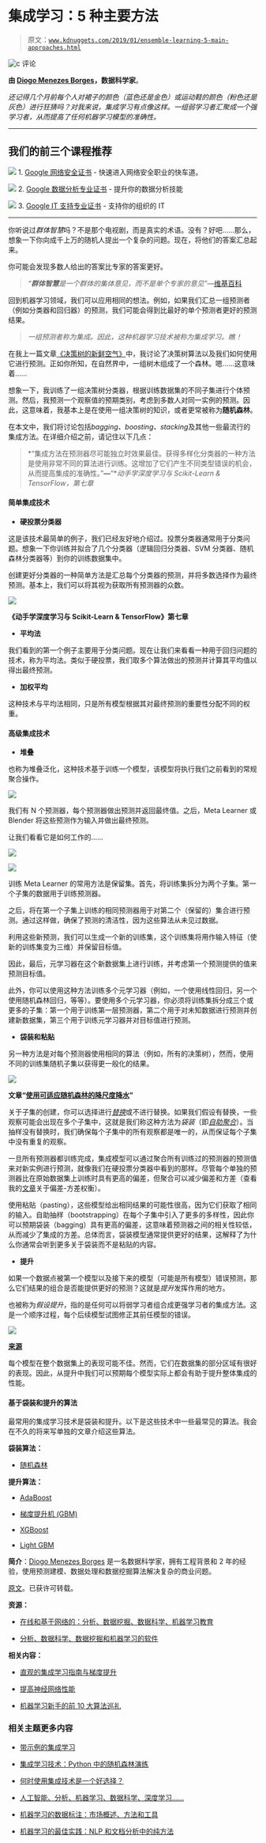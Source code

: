 # 集成学习：5 种主要方法

> 原文：[`www.kdnuggets.com/2019/01/ensemble-learning-5-main-approaches.html`](https://www.kdnuggets.com/2019/01/ensemble-learning-5-main-approaches.html)

![c](img/3d9c022da2d331bb56691a9617b91b90.png) 评论

**由 [Diogo Menezes Borges](https://www.linkedin.com/in/diogomenezesborges/?locale=en_US)，数据科学家**。

*还记得几个月前每个人对裙子的颜色（蓝色还是金色）或运动鞋的颜色（粉色还是灰色）进行狂猜吗？对我来说，集成学习有点像这样。一组弱学习者汇聚成一个强学习者，从而提高了任何机器学习模型的准确性。*

* * *

## 我们的前三个课程推荐

![](img/0244c01ba9267c002ef39d4907e0b8fb.png) 1\. [Google 网络安全证书](https://www.kdnuggets.com/google-cybersecurity) - 快速进入网络安全职业的快车道。

![](img/e225c49c3c91745821c8c0368bf04711.png) 2\. [Google 数据分析专业证书](https://www.kdnuggets.com/google-data-analytics) - 提升你的数据分析技能

![](img/0244c01ba9267c002ef39d4907e0b8fb.png) 3\. [Google IT 支持专业证书](https://www.kdnuggets.com/google-itsupport) - 支持你的组织的 IT

* * *

你听说过*群体智慧*吗？不是那个电视剧，而是真实的术语。没有？好吧……那么，想象一下你向成千上万的随机人提出一个复杂的问题。现在，将他们的答案汇总起来。

你可能会发现多数人给出的答案比专家的答案更好。

> *“**群体智慧**是一个群体的集体意见，而不是单个专家的意见”*—[维基百科](https://en.wikipedia.org/wiki/Wisdom_of_the_crowd)

回到机器学习领域，我们可以应用相同的想法。例如，如果我们汇总一组预测者（例如分类器和回归器）的预测，我们可能会得到比最好的单个预测者更好的预测结果。

> *一组预测者称为集成。因此，这种机器学习技术被称为集成学习。瞧！*

在我上一篇文章[《决策树的新鲜空气》](https://medium.com/diogo-menezes-borges/a-breath-of-fresh-air-with-decision-trees-e660455bbfc8)中，我讨论了决策树算法以及我们如何使用它进行预测。正如你所知，在自然界中，一组树木组成了一个森林。嗯……这意味着……

想象一下，我训练了一组决策树分类器，根据训练数据集的不同子集进行个体预测。然后，我预测一个观察值的预期类别，考虑到多数人对同一实例的预测。因此，这意味着，我基本上是在使用一组决策树的知识，或者更常被称为**随机森林**。

在本文中，我们将讨论包括*bagging、boosting、stacking*及其他一些最流行的集成方法。在详细介绍之前，请记住以下几点：

> *“集成方法在预测器尽可能独立时效果最佳。获得多样化分类器的一种方法是使用非常不同的算法进行训练。这增加了它们产生不同类型错误的机会，从而提高集成的准确性。”**—**“**动手学深度学习与 Scikit-Learn & TensorFlow，第七章*

#### 简单集成技术

+   **硬投票分类器**

这是该技术最简单的例子，我们已经友好地介绍过。投票分类器通常用于分类问题。想象一下你训练并拟合了几个分类器（逻辑回归分类器、SVM 分类器、随机森林分类器等）到你的训练数据集中。

创建更好分类器的一种简单方法是汇总每个分类器的预测，并将多数选择作为最终预测。基本上，我们可以将其视为获取所有预测器的众数。

![](img/47f934cb71cb7bc891c09b53aa4f05c0.png)

**《动手学深度学习与 Scikit-Learn & TensorFlow》第七章**

+   **平均法**

我们看到的第一个例子主要用于分类问题。现在让我们来看看一种用于回归问题的技术，称为平均法。类似于硬投票，我们取多个算法做出的预测并计算其平均值以得出最终预测。

+   **加权平均**

这种技术与平均法相同，只是所有模型根据其对最终预测的重要性分配不同的权重。

#### 高级集成技术

+   **堆叠**

也称为堆叠泛化，这种技术基于训练一个模型，该模型将执行我们之前看到的常规聚合操作。

![](img/3de67bd350f8377dff6234d11b2941a2.png)

我们有 N 个预测器，每个预测器做出预测并返回最终值。之后，Meta Learner 或 Blender 将这些预测作为输入并做出最终预测。

让我们看看它是如何工作的……

![](img/c5d9ec1621328d9551334c66854e76cf.png)

![](img/0ff34a0ef0985ecb605628f573f34add.png)

训练 Meta Learner 的常用方法是保留集。首先，将训练集拆分为两个子集。第一个子集的数据用于训练预测器。

之后，将在第一个子集上训练的相同预测器用于对第二个（保留的）集合进行预测。通过这样做，确保了预测的清洁性，因为这些算法从未见过数据。

利用这些新预测，我们可以生成一个新的训练集，这个训练集将用作输入特征（使新的训练集变为三维）并保留目标值。

因此，最后，元学习器在这个新数据集上进行训练，并考虑第一个预测提供的值来预测目标值。

此外，你可以使用这种方法训练多个元学习器（例如，一个使用线性回归，另一个使用随机森林回归，等等）。要使用多个元学习器，你必须将训练集拆分成三个或更多的子集：第一个用于训练第一层预测器，第二个用于对未知数据进行预测并创建新数据集，第三个用于训练元学习器并对目标值进行预测。

+   **袋装和粘贴**

另一种方法是对每个预测器使用相同的算法（例如，所有的决策树），然而，使用不同的训练集随机子集以获得更一般化的结果。

![](img/26bc0060612255b816373487062371f2.png)

**文章“[使用可适应随机森林的降尺度降水](https://www.researchgate.net/publication/309031320_Spatial_downscaling_of_precipitation_using_adaptable_random_forests?_sg=0FdXhCBDcpE3PGA1c_SnLcE36GH-G47WJbTr70zdEg1yUkijY1C0U1FyRmBlsfxbxdCOXKDiYDi-QiAXqOwjYua8wVUOz-M45Q)”**

关于子集的创建，你可以选择进行[*替换*](https://web.ma.utexas.edu/users/parker/sampling/repl.htm)或不进行替换。如果我们假设有替换，一些观察可能会出现在多个子集中，这就是我们称这种方法为*袋装*（即[*自助聚合*](https://en.wikipedia.org/wiki/Bootstrap_aggregating)）。当抽样没有替换时，我们确保每个子集中的所有观察都是唯一的，从而保证每个子集中没有重复的观察。

一旦所有预测器都训练完成，集成模型可以通过聚合所有训练过的预测器的预测值来对新实例进行预测，就像我们在硬投票分类器中看到的那样。尽管每个单独的预测器比在原始数据集上训练时具有更高的偏差，但聚合可以减少偏差和方差（查看我的[文章](https://medium.com/diogo-menezes-borges/whats-the-trade-off-between-bias-and-variance-c05b241b15d9)关于偏差-方差权衡）。

使用粘贴（pasting），这些模型给出相同结果的可能性很高，因为它们获取了相同的输入。自助抽样（bootstrapping）在每个子集中引入了更多的多样性，因此你可以预期袋装（bagging）具有更高的偏差，这意味着预测器之间的相关性较低，从而减少了集成的方差。总体而言，袋装模型通常提供更好的结果，这解释了为什么你通常会听到更多关于袋装而不是粘贴的内容。

+   **提升**

如果一个数据点被第一个模型以及接下来的模型（可能是所有模型）错误预测，那么它们结果的组合是否能提供更好的预测？这就是*提升*发挥作用的地方。

也被称为*假设提升*，指的是任何可以将弱学习者组合成更强学习者的集成方法。这是一个顺序过程，每个后续模型试图修正其前任模型的错误。

![](img/b9560d9caee2ae35a7676585aaa28a88.png)

**[来源](https://blog.bigml.com/2017/03/14/introduction-to-boosted-trees/)**

每个模型在整个数据集上的表现可能不佳。然而，它们在数据集的部分区域有很好的表现。因此，从提升中我们可以预期每个模型实际上都会有助于提升整体集成的性能。

#### 基于袋装和提升的算法

最常用的集成学习技术是袋装和提升。以下是这些技术中一些最常见的算法。我会在不久的将来写单独的文章介绍这些算法。

**袋装算法：**

+   [随机森林](https://medium.com/diogo-menezes-borges/random-forests-8ae226855565)

**提升算法：**

+   [AdaBoost](https://medium.com/diogo-menezes-borges/boosting-with-adaboost-and-gradient-boosting-9cbab2a1af81)

+   [梯度提升机 (GBM)](https://medium.com/diogo-menezes-borges/boosting-with-adaboost-and-gradient-boosting-9cbab2a1af81)

+   [XGBoost](https://medium.com/diogo-menezes-borges/boosting-with-adaboost-and-gradient-boosting-9cbab2a1af81)

+   [Light GBM](https://medium.com/diogo-menezes-borges/boosting-with-adaboost-and-gradient-boosting-9cbab2a1af81)

**简介**：[Diogo Menezes Borges](https://www.linkedin.com/in/diogomenezesborges/?locale=en_US) 是一名数据科学家，拥有工程背景和 2 年的经验，使用预测建模、数据处理和数据挖掘算法解决复杂的商业问题。

[原文](https://medium.com/diogo-menezes-borges/ensemble-learning-when-everybody-takes-a-guess-i-guess-ec35f6cb4600)。已获许可转载。

**资源：**

+   [在线和基于网络的：分析、数据挖掘、数据科学、机器学习教育](https://www.kdnuggets.com/education/online.html)

+   [分析、数据科学、数据挖掘和机器学习的软件](https://www.kdnuggets.com/software/index.html)

**相关内容：**

+   [直观的集成学习指南与梯度提升](https://www.kdnuggets.com/2018/07/intuitive-ensemble-learning-guide-gradient-boosting.html)

+   [提高神经网络性能](https://www.kdnuggets.com/2018/05/improving-performance-neural-network.html)

+   [机器学习新手的前 10 大算法巡礼](https://www.kdnuggets.com/2018/02/tour-top-10-algorithms-machine-learning-newbies.html)

### 相关主题更多内容

+   [带示例的集成学习](https://www.kdnuggets.com/2022/10/ensemble-learning-examples.html)

+   [集成学习技术：Python 中的随机森林演练](https://www.kdnuggets.com/ensemble-learning-techniques-a-walkthrough-with-random-forests-in-python)

+   [何时使用集成技术是一个好选择？](https://www.kdnuggets.com/2022/07/would-ensemble-techniques-good-choice.html)

+   [人工智能、分析、机器学习、数据科学、深度学习……](https://www.kdnuggets.com/2021/12/developments-predictions-ai-machine-learning-data-science-research.html)

+   [机器学习的数据标注：市场概述、方法和工具](https://www.kdnuggets.com/2021/12/data-labeling-ml-overview-and-tools.html)

+   [机器学习的最佳实践：NLP 和文档分析中的纯方法](https://www.kdnuggets.com/2022/05/machine-learning-sweet-spot-pure-approaches-nlp-document-analysis.html)
